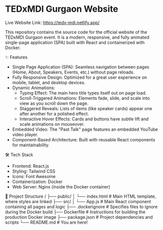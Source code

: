 # TEDxMDI Gurgaon Website 
Live Website Link: https://tedx-mdi.netlify.app/

This repository contains the source code for the official website of the TEDxMDI Gurgaon event. It is a modern, responsive, and fully animated single-page application (SPA) built with React and containerized with Docker.

✨ Features
- Single Page Application (SPA): Seamless navigation between pages (Home, About, Speakers, Events, etc.) without page reloads.
- Fully Responsive Design: Optimized for a great user experience on mobile, tablet, and desktop devices.
- Dynamic Animations:
  - Typing Effect: The main hero title types itself out on page load.
  - Scroll-Triggered Animations: Elements fade, slide, and scale into view as you scroll down the page.
  - Staggered Reveals: Lists of items (like speaker cards) appear one after another for a polished effect.
  - Interactive Hover Effects: Cards and buttons have subtle lift and scale animations on mouseover.
- Embedded Video: The "Past Talk" page features an embedded YouTube video player.
- Component-Based Architecture: Built with reusable React components for maintainability.

🛠️ Tech Stack
- Frontend: React.js
- Styling: Tailwind CSS
- Icons: Font Awesome
- Containerization: Docker
- Web Server: Nginx (inside the Docker container)

📂 Project Structure
/
├── public/
│   └── index.html      # Main HTML template, where styles are linked
├── src/
│   └── App.js          # Main React component containing all pages and logic
├── .dockerignore       # Specifies files to ignore during the Docker build
├── Dockerfile          # Instructions for building the production Docker image
├── package.json        # Project dependencies and scripts
└── README.md           # You are here!
